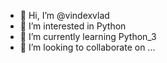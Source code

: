 - 👋 Hi, I’m @vindexvlad
- 👀 I’m interested in Python
- 🌱 I’m currently learning Python_3
- 💞️ I’m looking to collaborate on ...

<!---
vindexvlad/vindexvlad is a ✨ special ✨ repository because its `README.md` (this file) appears on your GitHub profile.
You can click the Preview link to take a look at your changes.
--->
